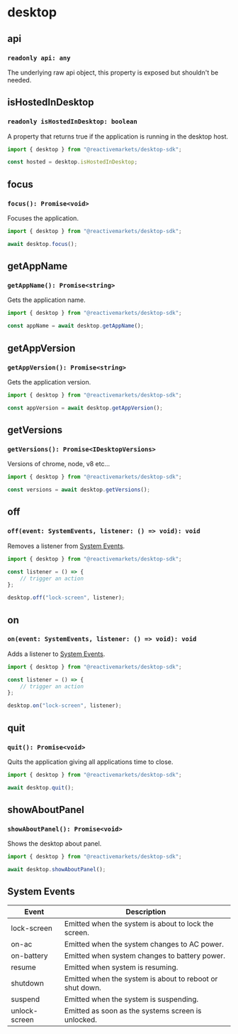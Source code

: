 # desktop

## api <Badge text="P" vertical="middle" />

### `readonly api: any`

The underlying raw api object, this property is exposed but shouldn't be needed.

## isHostedInDesktop <Badge text="P" vertical="middle" />

### `readonly isHostedInDesktop: boolean`

A property that returns true if the application is running in the desktop host.

```ts
import { desktop } from "@reactivemarkets/desktop-sdk";

const hosted = desktop.isHostedInDesktop;
```

## focus <Badge text="M" type="warning" vertical="middle" />

### `focus(): Promise<void>`

Focuses the application.

```ts
import { desktop } from "@reactivemarkets/desktop-sdk";

await desktop.focus();
```

## getAppName <Badge text="M" type="warning" vertical="middle" />

### `getAppName(): Promise<string>`

Gets the application name.

```ts
import { desktop } from "@reactivemarkets/desktop-sdk";

const appName = await desktop.getAppName();
```

## getAppVersion <Badge text="M" type="warning" vertical="middle" />

### `getAppVersion(): Promise<string>`

Gets the application version.

```ts
import { desktop } from "@reactivemarkets/desktop-sdk";

const appVersion = await desktop.getAppVersion();
```

## getVersions <Badge text="M" type="warning" vertical="middle" />

### `getVersions(): Promise<IDesktopVersions>`

Versions of chrome, node, v8 etc...

```ts
import { desktop } from "@reactivemarkets/desktop-sdk";

const versions = await desktop.getVersions();
```

## off <Badge text="M" type="warning" vertical="middle" />

### `off(event: SystemEvents, listener: () => void): void`

Removes a listener from [System Events](./#system-events).

```ts
import { desktop } from "@reactivemarkets/desktop-sdk";

const listener = () => {
    // trigger an action
};

desktop.off("lock-screen", listener);
```

## on <Badge text="M" type="warning" vertical="middle" />

### `on(event: SystemEvents, listener: () => void): void`

Adds a listener to [System Events](./#system-events).

```ts
import { desktop } from "@reactivemarkets/desktop-sdk";

const listener = () => {
    // trigger an action
};

desktop.on("lock-screen", listener);
```

## quit <Badge text="M" type="warning" vertical="middle" />

### `quit(): Promise<void>`

Quits the application giving all applications time to close.

```ts
import { desktop } from "@reactivemarkets/desktop-sdk";

await desktop.quit();
```

## showAboutPanel <Badge text="M" type="warning" vertical="middle" />

### `showAboutPanel(): Promise<void>`

Shows the desktop about panel.

```ts
import { desktop } from "@reactivemarkets/desktop-sdk";

await desktop.showAboutPanel();
```

## System Events

| Event         | Description                                              |
| ------------- | -------------------------------------------------------- |
| lock-screen   | Emitted when the system is about to lock the screen.     |
| on-ac         | Emitted when the system changes to AC power.             |
| on-battery    | Emitted when system changes to battery power.            |
| resume        | Emitted when system is resuming.                         |
| shutdown      | Emitted when the system is about to reboot or shut down. |
| suspend       | Emitted when the system is suspending.                   |
| unlock-screen | Emitted as soon as the systems screen is unlocked.       |
